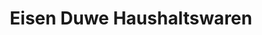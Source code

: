 ---
title: "Eisen Duwe Haushaltswaren"
url: /demmin/eisen-duwe-haushaltswaren/
shop: Haushaltsartikel
---